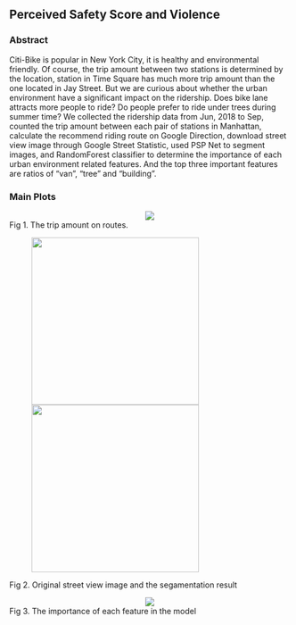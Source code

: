 ## Perceived Safety Score and Violence

### Abstract 

Citi-Bike is popular in New York City, it is healthy and environmental friendly. Of course, the trip amount between two stations is determined by the location, station in Time Square has much more trip amount than the one located in Jay Street. But we are curious about whether the urban environment have a significant impact on the ridership. Does bike lane attracts more people to ride? Do people prefer to ride under trees during summer time? We collected the ridership data from Jun, 2018 to Sep, counted the trip amount between each pair of stations in Manhattan, calculate the recommend riding route on Google Direction, download street view image through Google Street Statistic, used PSP Net to segment images, and RandomForest classifier to determine the importance of each urban environment related features. And the top three important features are ratios of “van”, “tree” and “building”.

### Main Plots
<center class="half">
    <img src="https://i.imgur.com/414iAIXl.jpg">
</center>
Fig 1. The trip amount on routes.

<figure class="half">
    <img src="https://i.imgur.com/dDiGAVGm.jpg" width="300">
    <img src="https://i.imgur.com/PL38MwCm.png" width="300">
</figure>

Fig 2. Original street view image and the segamentation result

<center class="half">
    <img src="https://i.imgur.com/kFWUXrum.png">
</center>
Fig 3. The importance of each feature in the model


